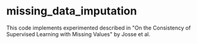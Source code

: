 # missing_data_imputation

This code implements experimented described in "On the Consistency of Supervised Learning with Missing Values" by Josse et al.
